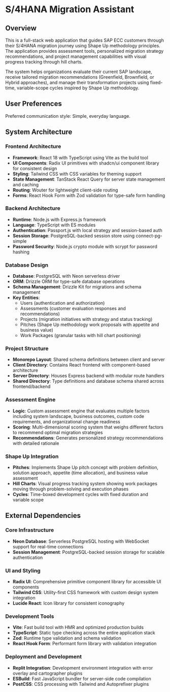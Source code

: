 # S/4HANA Migration Assistant

## Overview

This is a full-stack web application that guides SAP ECC customers through their S/4HANA migration journey using Shape Up methodology principles. The application provides assessment tools, personalized migration strategy recommendations, and project management capabilities with visual progress tracking through hill charts.

The system helps organizations evaluate their current SAP landscape, receive tailored migration recommendations (Greenfield, Brownfield, or Hybrid approaches), and manage their transformation projects using fixed-time, variable-scope cycles inspired by Shape Up methodology.

## User Preferences

Preferred communication style: Simple, everyday language.

## System Architecture

### Frontend Architecture
- **Framework**: React 18 with TypeScript using Vite as the build tool
- **UI Components**: Radix UI primitives with shadcn/ui component library for consistent design
- **Styling**: Tailwind CSS with CSS variables for theming support
- **State Management**: TanStack React Query for server state management and caching
- **Routing**: Wouter for lightweight client-side routing
- **Forms**: React Hook Form with Zod validation for type-safe form handling

### Backend Architecture
- **Runtime**: Node.js with Express.js framework
- **Language**: TypeScript with ES modules
- **Authentication**: Passport.js with local strategy and session-based auth
- **Session Storage**: PostgreSQL-backed session store using connect-pg-simple
- **Password Security**: Node.js crypto module with scrypt for password hashing

### Database Design
- **Database**: PostgreSQL with Neon serverless driver
- **ORM**: Drizzle ORM for type-safe database operations
- **Schema Management**: Drizzle Kit for migrations and schema management
- **Key Entities**:
  - Users (authentication and authorization)
  - Assessments (customer evaluation responses and recommendations)
  - Projects (migration initiatives with strategy and status tracking)
  - Pitches (Shape Up methodology work proposals with appetite and business value)
  - Work Packages (granular tasks with hill chart positioning)

### Project Structure
- **Monorepo Layout**: Shared schema definitions between client and server
- **Client Directory**: Contains React frontend with component-based architecture
- **Server Directory**: Houses Express backend with modular route handlers
- **Shared Directory**: Type definitions and database schema shared across frontend/backend

### Assessment Engine
- **Logic**: Custom assessment engine that evaluates multiple factors including system landscape, business outcomes, custom code requirements, and organizational change readiness
- **Scoring**: Multi-dimensional scoring system that weighs different factors to recommend optimal migration strategies
- **Recommendations**: Generates personalized strategy recommendations with detailed rationale

### Shape Up Integration
- **Pitches**: Implements Shape Up pitch concept with problem definition, solution approach, appetite (time allocation), and business value assessment
- **Hill Charts**: Visual progress tracking system showing work packages moving through problem-solving and execution phases
- **Cycles**: Time-boxed development cycles with fixed duration and variable scope

## External Dependencies

### Core Infrastructure
- **Neon Database**: Serverless PostgreSQL hosting with WebSocket support for real-time connections
- **Session Management**: PostgreSQL-backed session storage for scalable authentication

### UI and Styling
- **Radix UI**: Comprehensive primitive component library for accessible UI components
- **Tailwind CSS**: Utility-first CSS framework with custom design system integration
- **Lucide React**: Icon library for consistent iconography

### Development Tools
- **Vite**: Fast build tool with HMR and optimized production builds
- **TypeScript**: Static type checking across the entire application stack
- **Zod**: Runtime type validation and schema validation
- **React Hook Form**: Performant form library with validation integration

### Deployment and Development
- **Replit Integration**: Development environment integration with error overlay and cartographer plugins
- **ESBuild**: Fast JavaScript bundler for server-side code compilation
- **PostCSS**: CSS processing with Tailwind and Autoprefixer plugins